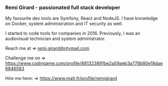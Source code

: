 ### Remi Girard - passionated full stack developer
My favourite dev tools are Symfony, React and NodeJS. I have knowledge on Docker, system administration and IT security as well.

I started to code tools for companies in 2016. Previously, I was an audiovisual technician and system administrator. 

Reach me at     => remi.girard@ntymail.com

Challenge me on => https://www.codingame.com/profile/881323891be2a59aeb3a778b80e18dae6846583

Hire me here:     => https://www.malt.fr/profile/remigirard
